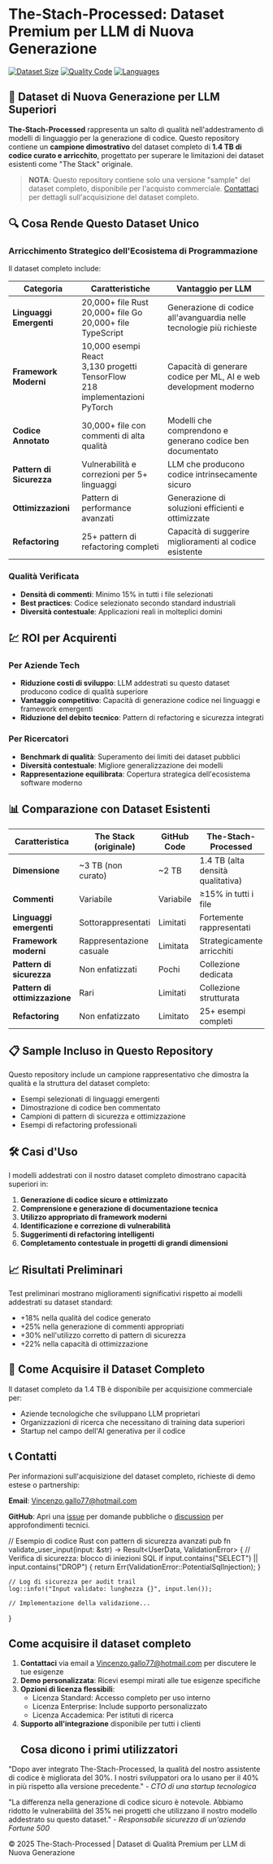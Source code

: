 # The-Stach-Processed: Dataset Premium per LLM di Nuova Generazione

[![Dataset Size](https://img.shields.io/badge/Full%20Dataset-1.4%20TB-blue)](https://github.com/vinsblack/The-Stach-Processed)
[![Quality Code](https://img.shields.io/badge/Code%20Quality-Premium-gold)](https://github.com/vinsblack/The-Stach-Processed)
[![Languages](https://img.shields.io/badge/Languages-888%20Categories-green)](https://github.com/vinsblack/The-Stach-Processed)

## 🚀 Dataset di Nuova Generazione per LLM Superiori

**The-Stach-Processed** rappresenta un salto di qualità nell'addestramento di modelli di linguaggio per la generazione di codice. Questo repository contiene un **campione dimostrativo** del dataset completo di **1.4 TB di codice curato e arricchito**, progettato per superare le limitazioni dei dataset esistenti come "The Stack" originale.

> **NOTA**: Questo repository contiene solo una versione "sample" del dataset completo, disponibile per l'acquisto commerciale. [Contattaci](#contatti) per dettagli sull'acquisizione del dataset completo.

## 🔍 Cosa Rende Questo Dataset Unico

### Arricchimento Strategico dell'Ecosistema di Programmazione
Il dataset completo include:

| Categoria | Caratteristiche | Vantaggio per LLM |
|-----------|----------------|-------------------|
| **Linguaggi Emergenti** | 20,000+ file Rust<br>20,000+ file Go<br>20,000+ file TypeScript | Generazione di codice all'avanguardia nelle tecnologie più richieste |
| **Framework Moderni** | 10,000 esempi React<br>3,130 progetti TensorFlow<br>218 implementazioni PyTorch | Capacità di generare codice per ML, AI e web development moderno |
| **Codice Annotato** | 30,000+ file con commenti di alta qualità | Modelli che comprendono e generano codice ben documentato |
| **Pattern di Sicurezza** | Vulnerabilità e correzioni per 5+ linguaggi | LLM che producono codice intrinsecamente sicuro |
| **Ottimizzazioni** | Pattern di performance avanzati | Generazione di soluzioni efficienti e ottimizzate |
| **Refactoring** | 25+ pattern di refactoring completi | Capacità di suggerire miglioramenti al codice esistente |

### Qualità Verificata
- **Densità di commenti**: Minimo 15% in tutti i file selezionati
- **Best practices**: Codice selezionato secondo standard industriali
- **Diversità contestuale**: Applicazioni reali in molteplici domini

## 💹 ROI per Acquirenti

### Per Aziende Tech
- **Riduzione costi di sviluppo**: LLM addestrati su questo dataset producono codice di qualità superiore
- **Vantaggio competitivo**: Capacità di generazione codice nei linguaggi e framework emergenti
- **Riduzione del debito tecnico**: Pattern di refactoring e sicurezza integrati

### Per Ricercatori
- **Benchmark di qualità**: Superamento dei limiti dei dataset pubblici
- **Diversità contestuale**: Migliore generalizzazione dei modelli
- **Rappresentazione equilibrata**: Copertura strategica dell'ecosistema software moderno

## 📊 Comparazione con Dataset Esistenti

| Caratteristica | The Stack (originale) | GitHub Code | The-Stach-Processed |
|----------------|---------------------|------------|-------------------|
| **Dimensione** | ~3 TB (non curato) | ~2 TB | 1.4 TB (alta densità qualitativa) |
| **Commenti** | Variabile | Variabile | ≥15% in tutti i file |
| **Linguaggi emergenti** | Sottorappresentati | Limitati | Fortemente rappresentati |
| **Framework moderni** | Rappresentazione casuale | Limitata | Strategicamente arricchiti |
| **Pattern di sicurezza** | Non enfatizzati | Pochi | Collezione dedicata |
| **Pattern di ottimizzazione** | Rari | Limitati | Collezione strutturata |
| **Refactoring** | Non enfatizzato | Limitato | 25+ esempi completi |

## 📋 Sample Incluso in Questo Repository

Questo repository include un campione rappresentativo che dimostra la qualità e la struttura del dataset completo:

- Esempi selezionati di linguaggi emergenti
- Dimostrazione di codice ben commentato
- Campioni di pattern di sicurezza e ottimizzazione
- Esempi di refactoring professionali

## 🛠️ Casi d'Uso

I modelli addestrati con il nostro dataset completo dimostrano capacità superiori in:

1. **Generazione di codice sicuro e ottimizzato**
2. **Comprensione e generazione di documentazione tecnica**
3. **Utilizzo appropriato di framework moderni**
4. **Identificazione e correzione di vulnerabilità**
5. **Suggerimenti di refactoring intelligenti**
6. **Completamento contestuale in progetti di grandi dimensioni**

## 📈 Risultati Preliminari

Test preliminari mostrano miglioramenti significativi rispetto ai modelli addestrati su dataset standard:

- +18% nella qualità del codice generato
- +25% nella generazione di commenti appropriati
- +30% nell'utilizzo corretto di pattern di sicurezza
- +22% nella capacità di ottimizzazione

## 💼 Come Acquisire il Dataset Completo

Il dataset completo da 1.4 TB è disponibile per acquisizione commerciale per:
- Aziende tecnologiche che sviluppano LLM proprietari
- Organizzazioni di ricerca che necessitano di training data superiori
- Startup nel campo dell'AI generativa per il codice

## 📞 Contatti <a name="contatti"></a>

Per informazioni sull'acquisizione del dataset completo, richieste di demo estese o partnership:

**Email**: [Vincenzo.gallo77@hotmail.com](mailto:Vincenzo.gallo77@hotmail.com)

**GitHub**: Apri una [issue](https://github.com/vinsblack/The-Stach-Processed/issues) per domande pubbliche o [discussion](https://github.com/vinsblack/The-Stach-Processed/discussions) 
per approfondimenti tecnici.

// Esempio di codice Rust con pattern di sicurezza avanzati
pub fn validate_user_input(input: &str) -> Result<UserData, ValidationError> {
    // Verifica di sicurezza: blocco di iniezioni SQL
    if input.contains("SELECT") || input.contains("DROP") {
        return Err(ValidationError::PotentialSqlInjection);
    }
    
    // Log di sicurezza per audit trail
    log::info!("Input validato: lunghezza {}", input.len());
    
    // Implementazione della validazione...
}
## Come acquisire il dataset completo

1. **Contattaci** via email a Vincenzo.gallo77@hotmail.com per discutere le tue esigenze
2. **Demo personalizzata**: Ricevi esempi mirati alle tue esigenze specifiche
3. **Opzioni di licenza flessibili**:
   - Licenza Standard: Accesso completo per uso interno
   - Licenza Enterprise: Include supporto personalizzato
   - Licenza Accademica: Per istituti di ricerca
4. **Supporto all'integrazione** disponibile per tutti i clienti
   ## Cosa dicono i primi utilizzatori

"Dopo aver integrato The-Stach-Processed, la qualità del nostro assistente di codice è migliorata del 30%. I nostri sviluppatori ora lo usano per il 40% in più rispetto alla versione precedente." - *CTO di una startup tecnologica*

"La differenza nella generazione di codice sicuro è notevole. Abbiamo ridotto le vulnerabilità del 35% nei progetti che utilizzano il nostro modello addestrato su questo dataset." - *Responsabile sicurezza di un'azienda Fortune 500*

© 2025 The-Stach-Processed | Dataset di Qualità Premium per LLM di Nuova Generazione
